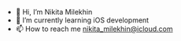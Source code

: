 - 👋 Hi, I’m Nikita Milekhin
- 👀 I’m currently learning iOS development
- 📫 How to reach me nikita_milekhin@icloud.com

<!---
nikita-milekhin/nikita-milekhin is a ✨ special ✨ repository because its `README.md` (this file) appears on your GitHub profile.
You can click the Preview link to take a look at your changes.
--->
